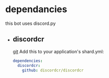 # dependancies
this bot uses discord.py
* ## discordcr
  [git](https://github.com/discordcr/discordcr)
  Add this to your application's shard.yml:
  ```yaml
  dependencies:
    discordcr:
      github: discordcr/discordcr
  ```
